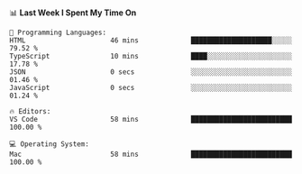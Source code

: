 <!--START_SECTION:waka-->
📊 **Last Week I Spent My Time On** 

```text
💬 Programming Languages: 
HTML                     46 mins             ████████████████████░░░░░   79.52 % 
TypeScript               10 mins             ████░░░░░░░░░░░░░░░░░░░░░   17.78 % 
JSON                     0 secs              ░░░░░░░░░░░░░░░░░░░░░░░░░   01.46 % 
JavaScript               0 secs              ░░░░░░░░░░░░░░░░░░░░░░░░░   01.24 % 

🔥 Editors: 
VS Code                  58 mins             █████████████████████████   100.00 % 

💻 Operating System: 
Mac                      58 mins             █████████████████████████   100.00 % 
```


<!--END_SECTION:waka-->
